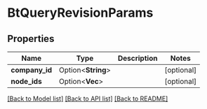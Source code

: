 # BtQueryRevisionParams

## Properties

Name | Type | Description | Notes
------------ | ------------- | ------------- | -------------
**company_id** | Option<**String**> |  | [optional]
**node_ids** | Option<**Vec<String>**> |  | [optional]

[[Back to Model list]](../README.md#documentation-for-models) [[Back to API list]](../README.md#documentation-for-api-endpoints) [[Back to README]](../README.md)


